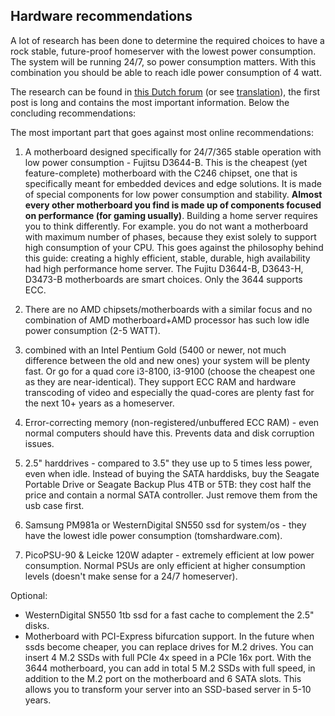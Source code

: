 ## Hardware recommendations

A lot of research has been done to determine the required choices to have a rock stable, future-proof homeserver with the lowest power consumption.
The system will be running 24/7, so power consumption matters. With this combination you should be able to reach idle power consumption of 4 watt.

The research can be found in [this Dutch forum](https://gathering.tweakers.net/forum/list_messages/1673583) (or see [translation](https://translate.google.com/translate?hl=&sl=nl&tl=en&u=https%3A%2F%2Fgathering.tweakers.net%2Fforum%2Flist_messages%2F1673583)), the first post is long and contains the most important information. Below the concluding recommendations: 

The most important part that goes against most online recommendations:
1. A motherboard designed specifically for 24/7/365 stable operation with low power consumption - Fujitsu D3644-B. This is the cheapest (yet feature-complete) motherboard with the C246 chipset, one that is specifically meant for embedded devices and edge solutions. It is made of special components for low power consumption and stability. **Almost every other motherboard you find is made up of components focused on performance (for gaming usually)**. Building a home server requires you to think differently. For example. you do not want a motherboard with maximum number of phases, because they exist solely to support high consumption of your CPU. This goes against the philosophy behind this guide: creating a highly efficient, stable, durable, high availability had high performance home server. The Fujitu D3644-B, D3643-H, D3473-B motherboards are smart choices. Only the 3644 supports ECC. 

2. There are no AMD chipsets/motherboards with a similar focus and no combination of AMD motherboard+AMD processor has such low idle power consumption (2-5 WATT).

3. combined with an Intel Pentium Gold (5400 or newer, not much difference between the old and new ones) your system will be plenty fast. Or go for a quad core i3-8100, i3-9100 (choose the cheapest one as they are near-identical). They support ECC RAM and hardware transcoding of video and especially the quad-cores are plenty fast for the next 10+ years as a homeserver. 

4. Error-correcting memory (non-registered/unbuffered ECC RAM) - even normal computers should have this. Prevents data and disk corruption issues.

5. 2.5" harddrives - compared to 3.5" they use up to 5 times less power, even when idle. Instead of buying the SATA harddisks, buy the Seagate Portable Drive or Seagate Backup Plus 4TB or 5TB: they cost half the price and contain a normal SATA controller. Just remove them from the usb case first. 

6. Samsung PM981a or WesternDigital SN550 ssd for system/os - they have the lowest idle power consumption (tomshardware.com).

7. PicoPSU-90 & Leicke 120W adapter - extremely efficient at low power consumption. Normal PSUs are only efficient at higher consumption levels (doesn't make sense for a 24/7 homeserver).

Optional:
- WesternDigital SN550 1tb ssd for a fast cache to complement the 2.5" disks.
- Motherboard with PCI-Express bifurcation support. In the future when ssds become cheaper, you can replace drives for M.2 drives. You can insert 4 M.2 SSDs with full PCIe 4x speed in a PCIe 16x port. With the 3644 motherboard, you can add in total 5 M.2 SSDs with full speed, in addition to the M.2 port on the motherboard and 6 SATA slots. This allows you to transform your server into an SSD-based server in 5-10 years. 
